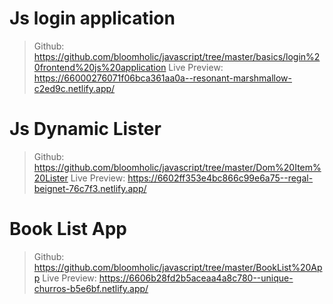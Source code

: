 # Js login application
> Github: https://github.com/bloomholic/javascript/tree/master/basics/login%20frontend%20js%20application 
> Live Preview: https://66000276071f06bca361aa0a--resonant-marshmallow-c2ed9c.netlify.app/

# Js Dynamic Lister
> Github: https://github.com/bloomholic/javascript/tree/master/Dom%20Item%20Lister
> Live Preview: https://6602ff353e4bc866c99e6a75--regal-beignet-76c7f3.netlify.app/

# Book List App
> Github: https://github.com/bloomholic/javascript/tree/master/BookList%20App 
> Live Preview: https://6606b28fd2b5aceaa4a8c780--unique-churros-b5e6bf.netlify.app/ 